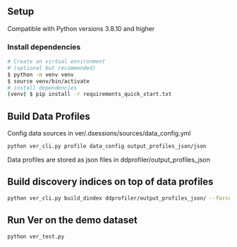 ## Setup
Compatible with Python versions 3.8.10 and higher
### Install dependencies
```bash
# Create an virtual environment 
# (optional but recommended)
$ python -m venv venv 
$ source venv/bin/activate
# install dependencies
(venv) $ pip install -r requirements_quick_start.txt
```

## Build Data Profiles
Config data sources in ver/.dsessions/sources/data_config.yml

```bash
python ver_cli.py profile data_config output_profiles_json/json
```
Data profiles are stored as json files in ddprofiler/output_profiles_json

## Build discovery indices on top of data profiles
```bash
python ver_cli.py build_dindex ddprofiler/output_profiles_json/ --force
```

## Run Ver on the demo dataset
```bash
python ver_test.py
```